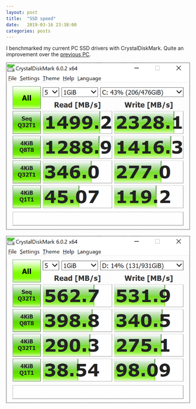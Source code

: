 ```yaml
---
layout: post
title:  "SSD speed"
date:   2019-03-16 23:38:00
categories: posts
---
```


I benchmarked my current PC SSD drivers with CrystalDiskMark.
Quite an improvement over the [previous PC](https://www.oboroc.com/posts/2016/10/27/sata-ssd-performance/).

![Samsung 970 Pro 512GB](/img/2019-03-16-ssd-speed-1.png)

![WD Blue 3D NAND 1TB WDS100T2B0B](/img/2019-03-16-ssd-speed-2.png)
